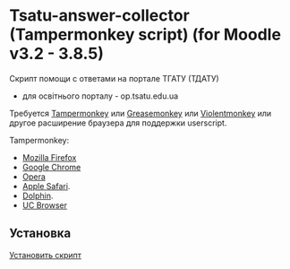 # Tsatu-answer-collector (Tampermonkey script) (for Moodle v3.2 - 3.8.5)
 Скрипт помощи с ответами на портале ТГАТУ (ТДАТУ)
- для освітнього порталу - op.tsatu.edu.ua 

Требуется [Tampermonkey](https://tampermonkey.net/) или [Greasemonkey](https://www.greasespot.net/) или [Violentmonkey](https://violentmonkey.github.io/get-it/) или другое расширение браузера для поддержки userscript.

Tampermonkey: 
- [Mozilla Firefox](https://addons.mozilla.org/firefox/addon/tampermonkey/)
- [Google Chrome](https://chrome.google.com/webstore/detail/tampermonkey/dhdgffkkebhmkfjojejmpbldmpobfkfo)
- [Opera](https://addons.opera.com/extensions/details/tampermonkey-beta/)
- [Apple Safari](https://tampermonkey.net/?ext=dhdg&browser=safari).
- [Dolphin](https://tampermonkey.net/?ext=dhdg&browser=dolphin).
- [UC Browser](https://tampermonkey.net/?ext=dhdg&browser=ucweb)

## Установка
[Установить скрипт](https://raw.githubusercontent.com/vladgba/Tsatu-answer-collector/master/script.user.js)
